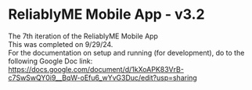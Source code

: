 # ReliablyME Mobile App - v3.2
The 7th iteration of the ReliablyME Mobile App   
This was completed on 9/29/24.   
For the documentation on setup and running (for development), do to the following Google Doc link:   
https://docs.google.com/document/d/1kXoAPK83VrB-c7SwSwQY0i9__BqW-oEfu6_wYvG3Duc/edit?usp=sharing
